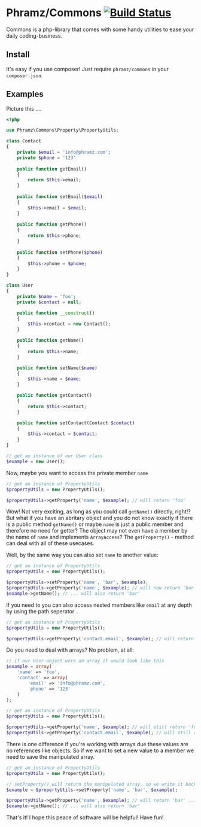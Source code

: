 # Phramz/Commons [![Build Status](https://travis-ci.org/Phramz/commons.png?branch=master)](https://travis-ci.org/Phramz/commons)

Commons is a php-library that comes with some handy utilities to ease your daily coding-business.

Install
------

It's easy if you use composer! Just require `phramz/commons` in your `composer.json`.

Examples
------

Picture this ....

``` php
<?php

use Phramz\Commons\Property\PropertyUtils;

class Contact
{
    private $email = 'info@phramz.com';
    private $phone = '123'
    
    public function getEmail()
    {
        return $this->email;
    }
    
    public function setEmail($email)
    {
        $this->email = $email;
    }
    
    public function getPhone()
    {
        return $this->phone;
    }
    
    public function setPhone($phone)
    {
        $this->phone = $phone;
    }
}

class User
{
    private $name = 'foo';
    private $contact = null;

    public function __construct()
    {
        $this->contact = new Contact();
    }

    public function getName()
    {
        return $this->name;
    }

    public function setName($name)
    {
        $this->name = $name;
    }

    public function getContact()
    {
        return $this->contact;
    }

    public function setContact(Contact $contact)
    {
        $this->contact = $contact;
    }
}

// get an instance of our User class
$example = new User();
```

Now, maybe you want to access the private member `name`
``` php
// get an instance of PropertyUtils
$propertyUtils = new PropertyUtils();

$propertyUtils->getProperty('name', $example); // will return 'foo'
```

Wow! Not very exciting, as long as you could call `getName()` directly, right!? But what if you have an abritary
object and you do not know exactly if there is a public method `getName()` or maybe `name` is just a public member
and therefore no need for getter? The object may not even have a member by the name of `name` and implements
`ArrayAccess`? The `getProperty()` - method can deal with all of these usecases.

Well, by the same way you can also set `name` to another value:
``` php
// get an instance of PropertyUtils
$propertyUtils = new PropertyUtils();

$propertyUtils->setProperty('name', 'bar', $example);
$propertyUtils->getProperty('name', $example); // will now return 'bar' ... as well as
$example->getName(); // ... will also return 'bar'
```

If you need to you can also access nested members like `email` at any depth by using the path seperator `.`
``` php
// get an instance of PropertyUtils
$propertyUtils = new PropertyUtils();

$propertyUtils->getProperty('contact.email', $example); // will return 'info@phramz.com'
```

Do you need to deal with arrays? No problem, at all:
``` php
// if our User-object were an array it would look like this
$example = array(
    'name' => 'foo',
    'contact' => array(
        'email' => 'info@phramz.com',
        'phone' => '123'
    )
);

// get an instance of PropertyUtils
$propertyUtils = new PropertyUtils();

$propertyUtils->getProperty('name', $example); // will still return 'foo'
$propertyUtils->getProperty('contact.email', $example); // will still return 'info@phramz.com'
```

There is one difference if you're working with arrays due these values are no references like objects. So
if we want to set a new value to a member we need to save the manipulated array.
``` php
// get an instance of PropertyUtils
$propertyUtils = new PropertyUtils();

// setProperty() will return the manipulated array, so we write it back to $example
$example = $propertyUtils->setProperty('name', 'bar', $example);

$propertyUtils->getProperty('name', $example); // will return 'bar' ... as well as
$example->getName(); // ... will also return 'bar'
```

That's it! I hope this peace of software will be helpful!
Have fun!